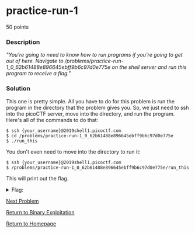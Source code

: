 # practice-run-1
50 points

### Description
*"You're going to need to know how to run programs if you're going to get out of here. Navigate to /problems/practice-run-1_0_62b61488e896645ebff9b6c97d0e775e on the shell server and run this program to receive a flag."*

### Solution
This one is pretty simple. All you have to do for this problem is run the program in the directory that the problem gives you. So, we just need to ssh into the picoCTF server, move into the directory, and run the program. Here's all of the commands to do that:
```
$ ssh {your_username}@2019shell1.picoctf.com
$ cd /problems/practice-run-1_0_62b61488e896645ebff9b6c97d0e775e
$ ./run_this
```

You don't even need to move into the directory to run it:
```
$ ssh {your_username}@2019shell1.picoctf.com
$ /problems/practice-run-1_0_62b61488e896645ebff9b6c97d0e775e/run_this
```

This will print out the flag.

<details>
  <summary>Flag:</summary>
  picoCTF{g3t_r3adY_2_r3v3r53}
</details>

[Next Problem]()

[Return to Binary Exploitation](https://github.com/sdvickers98/picoCTF-2019-Walkthrough/blob/master/binary_exploitation/%230%20-%20Binary%20Exploitation%20Homepage.md)

[Return to Homepage](https://github.com/sdvickers98/picoCTF-2019-Walkthrough)
